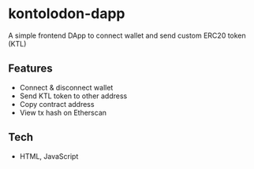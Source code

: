 # kontolodon-dapp
A simple frontend DApp to connect wallet and send custom ERC20 token (KTL)

## Features
- Connect & disconnect wallet
- Send KTL token to other address
- Copy contract address
- View tx hash on Etherscan

## Tech
- HTML, JavaScript
